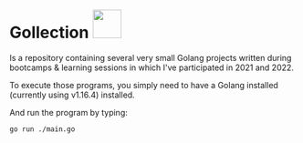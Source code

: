 # Gollection <img src="https://img.icons8.com/color/48/000000/golang.png" width="50" height="50"> 

Is a repository containing several very small Golang projects written during bootcamps & learning sessions in which I've participated in 2021 and 2022.

To execute those programs, you simply need to have a Golang installed (currently using v1.16.4) installed.

And run the program by typing:

````
go run ./main.go
````

<!--
 - Thanks to ...
 - Thanks to ...
-->
